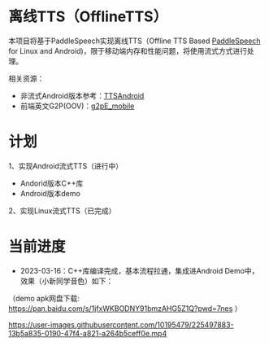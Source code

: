 # 离线TTS（OfflineTTS）
本项目将基于PaddleSpeech实现离线TTS（Offline TTS Based [PaddleSpeech](https://github.com/PaddlePaddle/PaddleSpeech) for Linux and Android)，限于移动端内存和性能问题，将使用流式方式进行处理。

相关资源：
- 非流式Android版本参考：[TTSAndroid](https://github.com/yt605155624/TTSAndroid)
- 前端英文G2P(OOV)：[g2pE_mobile](https://github.com/yazone/g2pE_mobile)

# 计划
1、实现Android流式TTS（进行中）
- Andorid版本C++库
- Android版本demo

2、实现Linux流式TTS（已完成）

# 当前进度
- 2023-03-16：C++库编译完成，基本流程拉通，集成进Android Demo中，效果（小新同学音色）如下：

（demo apk网盘下载: https://pan.baidu.com/s/1jfxWKBODNY91bmzAHG5Z1Q?pwd=7nes ）

https://user-images.githubusercontent.com/10195479/225497883-13b5a835-0190-47f4-a821-a264b5ceff0e.mp4

